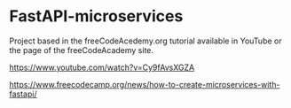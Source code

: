 # FastAPI-microservices

Project based in the freeCodeAcedemy.org tutorial available in YouTube or the page of the freeCodeAcademy site.

https://www.youtube.com/watch?v=Cy9fAvsXGZA

https://www.freecodecamp.org/news/how-to-create-microservices-with-fastapi/

